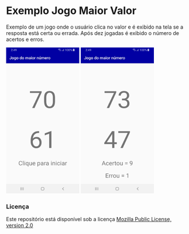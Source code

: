# Exemplo Jogo Maior Valor
Exemplo de um jogo onde o usuário clica no valor e é exibido na tela se a resposta está certa ou errada. Após dez jogadas é exibido o número de acertos e erros.


<img src="screenshot1.jpg" alt="screenshot" width="200" height="400"/> <img src="screenshot2.jpg" alt="screenshot" width="200" height="400"/>

### Licença
Este repositório está disponível sob a licença [Mozilla Public License, version 2.0](https://github.com/jhonatasrm/exemplo-jogo-maior-valor/blob/master/LICENSE)
